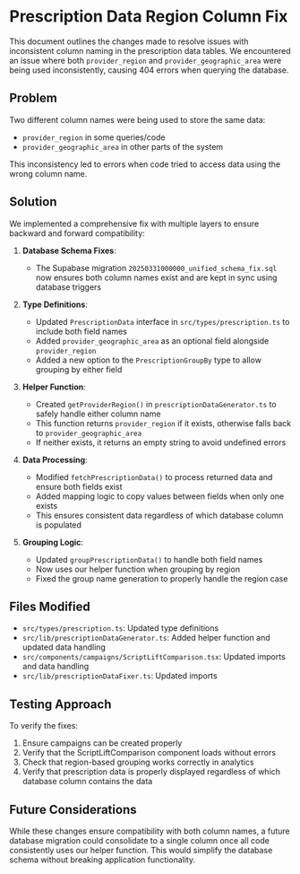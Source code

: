 # Prescription Data Region Column Fix

This document outlines the changes made to resolve issues with inconsistent column naming in the prescription data tables. We encountered an issue where both `provider_region` and `provider_geographic_area` were being used inconsistently, causing 404 errors when querying the database.

## Problem

Two different column names were being used to store the same data:
- `provider_region` in some queries/code
- `provider_geographic_area` in other parts of the system

This inconsistency led to errors when code tried to access data using the wrong column name.

## Solution

We implemented a comprehensive fix with multiple layers to ensure backward and forward compatibility:

1. **Database Schema Fixes**: 
   - The Supabase migration `20250331000000_unified_schema_fix.sql` now ensures both column names exist and are kept in sync using database triggers

2. **Type Definitions**: 
   - Updated `PrescriptionData` interface in `src/types/prescription.ts` to include both field names
   - Added `provider_geographic_area` as an optional field alongside `provider_region`
   - Added a new option to the `PrescriptionGroupBy` type to allow grouping by either field

3. **Helper Function**: 
   - Created `getProviderRegion()` in `prescriptionDataGenerator.ts` to safely handle either column name
   - This function returns `provider_region` if it exists, otherwise falls back to `provider_geographic_area`
   - If neither exists, it returns an empty string to avoid undefined errors

4. **Data Processing**: 
   - Modified `fetchPrescriptionData()` to process returned data and ensure both fields exist
   - Added mapping logic to copy values between fields when only one exists
   - This ensures consistent data regardless of which database column is populated

5. **Grouping Logic**: 
   - Updated `groupPrescriptionData()` to handle both field names
   - Now uses our helper function when grouping by region
   - Fixed the group name generation to properly handle the region case

## Files Modified

- `src/types/prescription.ts`: Updated type definitions
- `src/lib/prescriptionDataGenerator.ts`: Added helper function and updated data handling
- `src/components/campaigns/ScriptLiftComparison.tsx`: Updated imports and data handling
- `src/lib/prescriptionDataFixer.ts`: Updated imports

## Testing Approach

To verify the fixes:
1. Ensure campaigns can be created properly
2. Verify that the ScriptLiftComparison component loads without errors 
3. Check that region-based grouping works correctly in analytics
4. Verify that prescription data is properly displayed regardless of which database column contains the data

## Future Considerations

While these changes ensure compatibility with both column names, a future database migration could consolidate to a single column once all code consistently uses our helper function. This would simplify the database schema without breaking application functionality.
